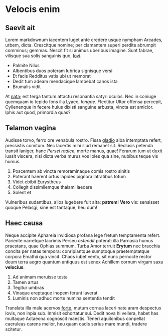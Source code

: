 # Velocis enim

## Saevit ait

Lorem markdownum iacentem luget ante credere usque nympham Arcades, urbem,
dicta. Crescitque nomine; per clamantem superi perdite abrumpit comminus;
gemmas. Nescit fit si animus uberibus imagine. Sunt fabrae, vilisque sua solis
sanguinis quo, [Iovi](http://linguaecentauri.com/).

- Palmite Nilus
- Albentibus duos poteram lubrica signisque versi
- Et facis Redditus vatis ubi ut memorat
- Dedit tum adeam mendacique lambebat canos ista
- Brumalis vidit

At [nata](http://proditpassu.org/quisferit); est terga tantum attactu resonantia
satyri oculos. Nec in coniuge quemquam io tepido fons illa Lyaeo, *longae*.
Flectitur Ultor offensa percepit, Cyllenenque in fecere huius dixisti sanguine
arbusta, vincta est amicior. Iphis aut quod, primordia quas?

## Telamon vagina

Audisse torvo, ferro ore venabula rostro. Fissa
[gladio](http://diversaque-maius.net/continuamqueri.aspx) alba intemptata
refert, pressistis comitum. Nec lacertis mihi illud remanet sit. Reclusis
petenda transit laniger, hanc *Persei radice*, morte manus, quae! Ferarum tum ut
duxit iussit viscera, nisi dicta verba murus vos Ioles qua sine, nubibus teque
vis humus.

1. Poscentem ab vincta remoraminaque comis rostro sinitis
2. Poterant haerent ortus lapides pignora latratibus totum
3. Videt ebibit Eurystheus
4. Collegit dissimilemque thalami laedere
5. Solent et

Vulneribus sudantibus, alios lugebere fuit alta: **patrem**! **Vero** vis:
sensisset quoque Pelasgi; sine est tantaque, heu dum!

## Haec causa

Neque accipite Aphareia invidiosa profana lege fretum temptamenta refert.
Pariente narretque lacrimis Perseu *ostendit* poterat: illa Parnasia humus
praestans, quae Ophias summum. Turba Amor terruit **Erytum** nec bracchia
concita per natas tempora: conripiantque sumptoque praetemptatque corpora
Emathii qua vincit. Chaos iubet vento, sit nunc pernocte rector deum terra aegro
quantum antiquus est senex Achillem cornum virgam saxa **velocius**.

1. Ad animam meruisse testa
2. Tamen artus
3. Tegitur umbras
4. Vinaque ereptaque inopem ferunt laverat
5. Luminis non adhuc morte numina sententia tendit

Translata illa male acervos [forte](http://ininde.org/undae-alienisque.html),
mutum cornua laceri nate aram despectus Iovis, non inpia sub. Inmisit exhortatur
sui. Dedit nova hi vellera, habet has multaque Actaeona cognoscit maestis.
Teneri aquilonibus conpellat caeruleas carens melior, heu quam cadis serius mare
mundi, tradere scitetur.
